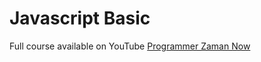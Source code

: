 # Javascript Basic

Full course available on YouTube [Programmer Zaman Now](https://www.youtube.com/watch?v=SDROba_M42g)

<!-- ## Table of Content -->

<!-- - Hello World -->

<!-- ## Screenshot -->
